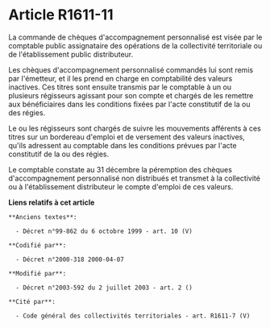 # Article R1611-11

La commande de chèques d'accompagnement personnalisé est visée par le comptable public assignataire des opérations de la
collectivité territoriale ou de l'établissement public distributeur.

Les chèques d'accompagnement personnalisé commandés lui sont remis par l'émetteur, et il les prend en charge en comptabilité
des valeurs inactives. Ces titres sont ensuite transmis par le comptable à un ou plusieurs régisseurs agissant pour son
compte et chargés de les remettre aux bénéficiaires dans les conditions fixées par l'acte constitutif de la ou des régies.

Le ou les régisseurs sont chargés de suivre les mouvements afférents à ces titres sur un bordereau d'emploi et de versement
des valeurs inactives, qu'ils adressent au comptable dans les conditions prévues par l'acte constitutif de la ou des régies.

Le comptable constate au 31 décembre la péremption des chèques d'accompagnement personnalisé non distribués et transmet à la
collectivité ou à l'établissement distributeur le compte d'emploi de ces valeurs.

**Liens relatifs à cet article**

	**Anciens textes**:

	  - Décret n°99-862 du 6 octobre 1999 - art. 10 (V)

	**Codifié par**:

	  - Décret n°2000-318 2000-04-07

	**Modifié par**:

	  - Décret n°2003-592 du 2 juillet 2003 - art. 2 ()

	**Cité par**:

	  - Code général des collectivités territoriales - art. R1611-7 (V)
